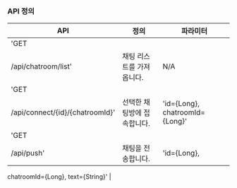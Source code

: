 ### API 정의
| API | 정의 | 파라미터 |
|---|---|---|
| 'GET 
/api/chatroom/list' | 채팅 리스트를 가져옵니다. | N/A |
| 'GET 
/api/connect/{id}/{chatroomId}' | 선택한 채팅방에 접속합니다. | 'id={Long}, chatroomId={Long}' |
| 'GET 
/api/push' | 채팅을 전송합니다. | 'id={Long}, 
chatroomId={Long},
text={String}' |